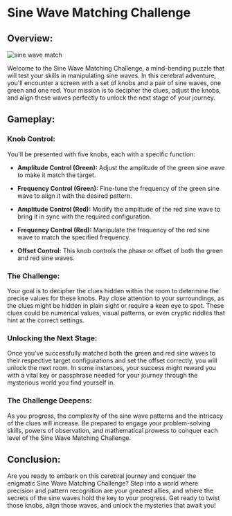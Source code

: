 # Sine Wave Matching Challenge

## Overview:
![sine wave match](https://cdn.discordapp.com/attachments/1051281685234327613/1152986692479889488/image.png)

Welcome to the Sine Wave Matching Challenge, a mind-bending puzzle that will test your skills in manipulating sine waves. In this cerebral adventure, you'll encounter a screen with a set of knobs and a pair of sine waves, one green and one red. Your mission is to decipher the clues, adjust the knobs, and align these waves perfectly to unlock the next stage of your journey.

## Gameplay:

### Knob Control:

You'll be presented with five knobs, each with a specific function:

- **Amplitude Control (Green):** Adjust the amplitude of the green sine wave to make it match the target.

- **Frequency Control (Green):** Fine-tune the frequency of the green sine wave to align it with the desired pattern.

- **Amplitude Control (Red):** Modify the amplitude of the red sine wave to bring it in sync with the required configuration.

- **Frequency Control (Red):** Manipulate the frequency of the red sine wave to match the specified frequency.

- **Offset Control:** This knob controls the phase or offset of both the green and red sine waves.

### The Challenge:

Your goal is to decipher the clues hidden within the room to determine the precise values for these knobs. Pay close attention to your surroundings, as the clues might be hidden in plain sight or require a keen eye to spot. These clues could be numerical values, visual patterns, or even cryptic riddles that hint at the correct settings.

### Unlocking the Next Stage:

Once you've successfully matched both the green and red sine waves to their respective target configurations and set the offset correctly, you will unlock the next room. In some instances, your success might reward you with a vital key or passphrase needed for your journey through the mysterious world you find yourself in.

### The Challenge Deepens:

As you progress, the complexity of the sine wave patterns and the intricacy of the clues will increase. Be prepared to engage your problem-solving skills, powers of observation, and mathematical prowess to conquer each level of the Sine Wave Matching Challenge.

## Conclusion:

Are you ready to embark on this cerebral journey and conquer the enigmatic Sine Wave Matching Challenge? Step into a world where precision and pattern recognition are your greatest allies, and where the secrets of the sine waves hold the key to your progress. Get ready to twist those knobs, align those waves, and unlock the mysteries that await you!
